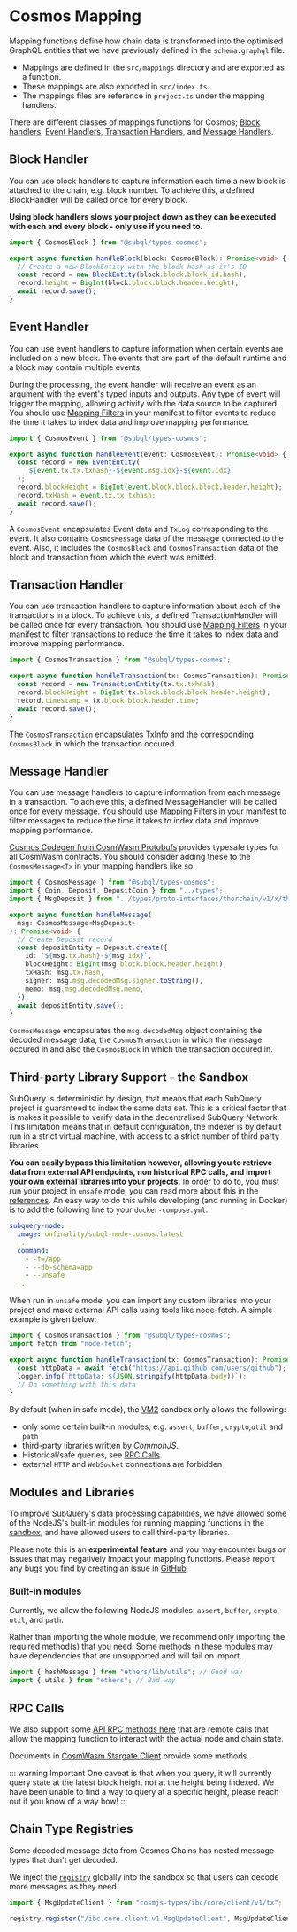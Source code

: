 # Cosmos Mapping

Mapping functions define how chain data is transformed into the optimised GraphQL entities that we have previously defined in the `schema.graphql` file.

- Mappings are defined in the `src/mappings` directory and are exported as a function.
- These mappings are also exported in `src/index.ts`.
- The mappings files are reference in `project.ts` under the mapping handlers.

There are different classes of mappings functions for Cosmos; [Block handlers](#block-handler), [Event Handlers](#event-handler), [Transaction Handlers](#transaction-handler), and [Message Handlers](#message-handler).

## Block Handler

You can use block handlers to capture information each time a new block is attached to the chain, e.g. block number. To achieve this, a defined BlockHandler will be called once for every block.

**Using block handlers slows your project down as they can be executed with each and every block - only use if you need to.**

```ts
import { CosmosBlock } from "@subql/types-cosmos";

export async function handleBlock(block: CosmosBlock): Promise<void> {
  // Create a new BlockEntity with the block hash as it's ID
  const record = new BlockEntity(block.block.block_id.hash);
  record.height = BigInt(block.block.block.header.height);
  await record.save();
}
```

## Event Handler

You can use event handlers to capture information when certain events are included on a new block. The events that are part of the default runtime and a block may contain multiple events.

During the processing, the event handler will receive an event as an argument with the event's typed inputs and outputs. Any type of event will trigger the mapping, allowing activity with the data source to be captured. You should use [Mapping Filters](../manifest/cosmos.md#mapping-handlers-and-filters) in your manifest to filter events to reduce the time it takes to index data and improve mapping performance.

```ts
import { CosmosEvent } from "@subql/types-cosmos";

export async function handleEvent(event: CosmosEvent): Promise<void> {
  const record = new EventEntity(
    `${event.tx.tx.txhash}-${event.msg.idx}-${event.idx}`
  );
  record.blockHeight = BigInt(event.block.block.block.header.height);
  record.txHash = event.tx.tx.txhash;
  await record.save();
}
```

A `CosmosEvent` encapsulates Event data and `TxLog` corresponding to the event. It also contains `CosmosMessage` data of the message connected to the event. Also, it includes the `CosmosBlock` and `CosmosTransaction` data of the block and transaction from which the event was emitted.

## Transaction Handler

You can use transaction handlers to capture information about each of the transactions in a block. To achieve this, a defined TransactionHandler will be called once for every transaction. You should use [Mapping Filters](../manifest/cosmos.md#mapping-handlers-and-filters) in your manifest to filter transactions to reduce the time it takes to index data and improve mapping performance.

```ts
import { CosmosTransaction } from "@subql/types-cosmos";

export async function handleTransaction(tx: CosmosTransaction): Promise<void> {
  const record = new TransactionEntity(tx.tx.txhash);
  record.blockHeight = BigInt(tx.block.block.block.header.height);
  record.timestamp = tx.block.block.header.time;
  await record.save();
}
```

The `CosmosTransaction` encapsulates TxInfo and the corresponding `CosmosBlock` in which the transaction occured.

## Message Handler

You can use message handlers to capture information from each message in a transaction. To achieve this, a defined MessageHandler will be called once for every message. You should use [Mapping Filters](../manifest/cosmos.md#mapping-handlers-and-filters) in your manifest to filter messages to reduce the time it takes to index data and improve mapping performance.

[Cosmos Codegen from CosmWasm Protobufs](../introduction.md#cosmos-codegen-from-cosmwasm-protobufs) provides typesafe types for all CosmWasm contracts. You should consider adding these to the `CosmosMessage<T>` in your mapping handlers like so.

```ts
import { CosmosMessage } from "@subql/types-cosmos";
import { Coin, Deposit, DepositCoin } from "../types";
import { MsgDeposit } from "../types/proto-interfaces/thorchain/v1/x/thorchain/types/msg_deposit";

export async function handleMessage(
  msg: CosmosMessage<MsgDeposit>
): Promise<void> {
  // Create Deposit record
  const depositEntity = Deposit.create({
    id: `${msg.tx.hash}-${msg.idx}`,
    blockHeight: BigInt(msg.block.block.header.height),
    txHash: msg.tx.hash,
    signer: msg.msg.decodedMsg.signer.toString(),
    memo: msg.msg.decodedMsg.memo,
  });
  await depositEntity.save();
}
```

`CosmosMessage` encapsulates the `msg.decodedMsg` object containing the decoded message data, the `CosmosTransaction` in which the message occured in and also the `CosmosBlock` in which the transaction occured in.

## Third-party Library Support - the Sandbox

SubQuery is deterministic by design, that means that each SubQuery project is guaranteed to index the same data set. This is a critical factor that is makes it possible to verify data in the decentralised SubQuery Network. This limitation means that in default configuration, the indexer is by default run in a strict virtual machine, with access to a strict number of third party libraries.

**You can easily bypass this limitation however, allowing you to retrieve data from external API endpoints, non historical RPC calls, and import your own external libraries into your projects.** In order to do to, you must run your project in `unsafe` mode, you can read more about this in the [references](../../run_publish/references.md#unsafe-node-service). An easy way to do this while developing (and running in Docker) is to add the following line to your `docker-compose.yml`:

```yml
subquery-node:
  image: onfinality/subql-node-cosmos:latest
  ...
  command:
    - -f=/app
    - --db-schema=app
    - --unsafe
  ...
```

When run in `unsafe` mode, you can import any custom libraries into your project and make external API calls using tools like node-fetch. A simple example is given below:

```ts
import { CosmosTransaction } from "@subql/types-cosmos";
import fetch from "node-fetch";

export async function handleTransaction(tx: CosmosTransaction): Promise<void> {
  const httpData = await fetch("https://api.github.com/users/github");
  logger.info(`httpData: ${JSON.stringify(httpData.body)}`);
  // Do something with this data
}
```

By default (when in safe mode), the [VM2](https://www.npmjs.com/package/vm2) sandbox only allows the following:

- only some certain built-in modules, e.g. `assert`, `buffer`, `crypto`,`util` and `path`
- third-party libraries written by _CommonJS_.
- Historical/safe queries, see [RPC Calls](#rpc-calls).
- external `HTTP` and `WebSocket` connections are forbidden

## Modules and Libraries

To improve SubQuery's data processing capabilities, we have allowed some of the NodeJS's built-in modules for running mapping functions in the [sandbox](#third-party-library-support---the-sandbox), and have allowed users to call third-party libraries.

Please note this is an **experimental feature** and you may encounter bugs or issues that may negatively impact your mapping functions. Please report any bugs you find by creating an issue in [GitHub](https://github.com/subquery/subql).

### Built-in modules

Currently, we allow the following NodeJS modules: `assert`, `buffer`, `crypto`, `util`, and `path`.

Rather than importing the whole module, we recommend only importing the required method(s) that you need. Some methods in these modules may have dependencies that are unsupported and will fail on import.

```ts
import { hashMessage } from "ethers/lib/utils"; // Good way
import { utils } from "ethers"; // Bad way
```

## RPC Calls

We also support some [API RPC methods here](https://github.com/subquery/subql-cosmos/blob/main/packages/types/src/global.ts#L11) that are remote calls that allow the mapping function to interact with the actual node and chain state.

Documents in [CosmWasm Stargate Client](https://cosmos.github.io/cosmjs/latest/cosmwasm-stargate/modules.html) provide some methods.

::: warning Important
One caveat is that when you query, it will currently query state at the latest block height not at the height being indexed. We have been unable to find a way to query at a specific height, please reach out if you know of a way how!
:::

## Chain Type Registries

Some decoded message data from Cosmos Chains has nested message types that don't get decoded.

We inject the [`registry`](https://cosmos.github.io/cosmjs/latest/proto-signing/classes/Registry.html) globally into the sandbox so that users can decode more messages as they need.

```ts
import { MsgUpdateClient } from "cosmjs-types/ibc/core/client/v1/tx";

registry.register("/ibc.core.client.v1.MsgUpdateClient", MsgUpdateClient);
```
